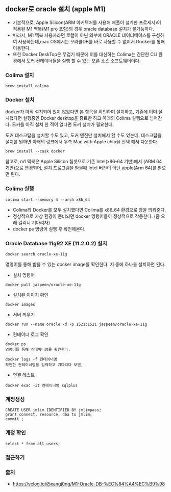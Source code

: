## docker로 oracle 설치 (apple M1)

- 기본적으로, Apple Silicon(ARM 아키텍처를 사용해 애플이 설계한 프로세서)이 적용된 M1 맥북(M1 pro 포함)의 경우 oracle database 설치가 불가능하다.
- 따라서, M1 맥북 사용자라면 로컬이 아닌 외부에 ORACLE 데이터베이스를 구성하여 사용하는데,mac OS에서는 오라클DB를 바로 사용할 수 없어서 Docker를 통해 이용한다.
- 또한 Docker DeskTop은 무겁기 때문에 이를 대신하는 Colima는 간단한 CLI 환경에서 도커 컨테이너들을 실행 할 수 있는 오픈 소스 소프트웨어이다.


### Colima 설치
~~~
brew install colima
~~~

### Docker 설치
docker가 아직 설치되어 있지 않았다면 본 항목을 확인하며 설치하고, 기존에 이미 설치했다면 실행중인 Docker desktop을 종료만 하고 아래의 Colima 실행으로 넘어간다.
도커를 아직 설치 한 적이 없다면 도커 설치가 필요한데,

도커 데스크탑을 설치할 수도 있고, 도커 엔진만 설치해서 할 수도 있는데.
데스크탑을 설치를 원하면 아래의 링크에서 우측 Mac with Apple chip을 선택 해서 다운한다.

~~~
brew install --cask docker
~~~

참고로, m1 맥북은 Apple Silicon 칩셋으로
기존 Intel(x86-64 기반)에서 (ARM 64 기반)으로 변경되어,
설치 프로그램을 받을때 Intel 버전이 아닌 apple(Arm 64)를 받으면 된다.

### Colima 실행
~~~
colima start --memory 4 --arch x86_64
~~~
- Colima와 Docker를 모두 설치했다면 Colima를 x86_64 환경으로 창을 띄워준다.
- 정상적으로 가상 환경이 준비되면 docker 명령어들이 정상적으로 작동한다. (좀 오래 걸리니 기다리자)
- docker ps 명령어 실행 후 확인해본다.

### Oracle Database 11gR2 XE (11.2.0.2) 설치
~~~
docker search oracle-xe-11g
~~~
명령어를 통해 받을 수 있는 docker image를 확인한다.
저 중에 하나를 설치하면 된다.
- 설치 명령어
~~~
docker pull jaspeen/oracle-xe-11g
~~~

- 설치된 이미지 확인
~~~
docker images
~~~
- 서버 띄우기
~~~
docker run --name oracle -d -p 1521:1521 jaspeen/oracle-xe-11g
~~~

- 컨테이너 로그 확인
~~~
docker ps
명령어를 통해 컨테이너명을 확인한다.

docker logs -f 컨테이너명
확인한 컨테이너명을 입력하고 기다리다 보면,
~~~
- 연결 테스트
~~~
docker exac -it 컨테이너명 sqlplus
~~~

### 계정생성
~~~
CREATE USER jmlim IDENTIFIED BY jmlimpass;
grant connect, resource, dba to jmlim;
commit ;
~~~

### 계정 확인
~~~
select * from all_users;
~~~

### 접근하기

### 출처
 - https://velog.io/@xangj0ng/M1-Oracle-DB-%EC%84%A4%EC%B9%98